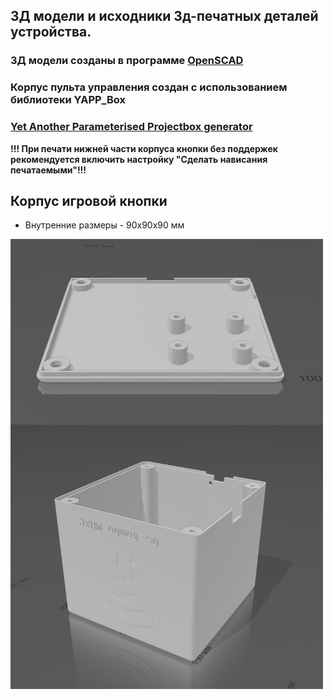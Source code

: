## 3Д модели и исходники 3д-печатных деталей устройства.
### 3Д модели созданы в программе [OpenSCAD](https://openscad.org/)
### Корпус пульта управления создан с использованием библиотеки YAPP_Box 
### [Yet Another Parameterised Projectbox generator](https://mrwheel-docs.gitbook.io/yappgenerator_en/)
**!!! При печати нижней части корпуса кнопки без поддержек рекомендуется включить настройку "Сделать нависания печатаемыми"!!!**

## Корпус игровой кнопки
- Внутренние размеры - 90x90x90 мм

<img align="center" width=500 src="https://github.com/MelexinVN/bs_kombo_bs/blob/main/3d/button_box_v.1.0 (90mm)/button_box_niz.PNG" />

<img align="center" width=500 src="https://github.com/MelexinVN/bs_kombo_bs/blob/main/3d/button_box_v.1.0 (90mm)/button_box_verh.PNG" />

